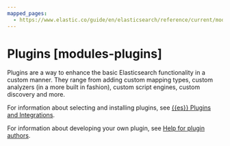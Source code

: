 ```yaml
---
mapped_pages:
  - https://www.elastic.co/guide/en/elasticsearch/reference/current/modules-plugins.html
---
```


# Plugins [modules-plugins]

Plugins are a way to enhance the basic Elasticsearch functionality in a custom manner. They range from adding custom mapping types, custom analyzers (in a more built in fashion), custom script engines, custom discovery and more.

For information about selecting and installing plugins, see [{{es}} Plugins and Integrations](asciidocalypse://docs/elasticsearch/docs/reference/elasticsearch-plugins/index.md).

For information about developing your own plugin, see [Help for plugin authors](asciidocalypse://docs/elasticsearch/docs/extend/create-elasticsearch-plugins/index.md).

